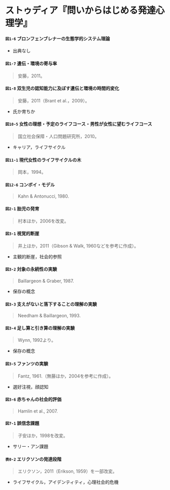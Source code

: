 # ストゥディア『問いからはじめる発達心理学』

#### `図1-6` ブロンフェンブレナーの生態学的システム理論
+ 出典なし

#### `図1-7` 遺伝・環境の寄与率
> 安藤，2011。

#### `図1-8` 双生児の認知能力に及ぼす遺伝と環境の時間的変化
> 安藤，2011（Brant et al.，2009）。
+ 氏か育ちか

#### `図10-5` 女性の理想・予定のライフコース・男性が女性に望むライフコース
> 国立社会保障・人口問題研究所，2010。
+ キャリア，ライフサイクル

#### `図11-1` 現代女性のライフサイクルの木
> 岡本，1994。

#### `図12-6` コンボイ・モデル
> Kahn & Antonucci, 1980.

#### `図2-1` 胎児の発育
> 村本ほか，2006を改変。

#### `図3-1` 視覚的断崖
> 井上ほか，2011（Gibson & Walk, 1960などを参考に作成）。
+ 主観的断崖，社会的参照

#### `図3-2` 対象の永続性の実験
> Baillargeon & Graber, 1987.
+ 保存の概念

#### `図3-3` 支えがないと落下することの理解の実験
> Needham & Baillargeon, 1993.

#### `図3-4` 足し算と引き算の理解の実験
> Wynn, 1992より。
+ 保存の概念

#### `図3-5` ファンツの実験
> Fantz, 1961.（無藤ほか，2004を参考に作成）。
+ 選好注視，顔認知

#### `図3-6` 赤ちゃんの社会的評価
> Hamlin et al., 2007.

#### `図7-1` 誤信念課題
> 子安ほか，1998を改変。
+ サリー・アン課題

#### `表0-2` エリクソンの発達段階
> エリクソン，2011（Erikson, 1959）を一部改変。
+ ライフサイクル，アイデンティティ，心理社会的危機
